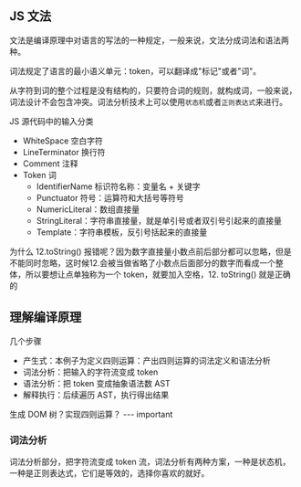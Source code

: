 ## JS 文法
文法是编译原理中对语言的写法的一种规定，一般来说，文法分成词法和语法两种。

词法规定了语言的最小语义单元：token，可以翻译成"标记"或者"词"。

从字符到词的整个过程是没有结构的，只要符合词的规则，就构成词，一般来说，词法设计不会包含冲突。词法分析技术上可以使用`状态机`或者`正则表达式`来进行。

JS 源代码中的输入分类
* WhiteSpace 空白字符
* LineTerminator 换行符
* Comment 注释
* Token 词
  * IdentifierName 标识符名称：变量名 + 关键字
  * Punctuator 符号：运算符和大括号等符号
  * NumericLiteral：数组直接量
  * StringLiteral：字符串直接量，就是单引号或者双引号引起来的直接量
  * Template：字符串模板，反引号括起来的直接量

为什么 12.toString() 报错呢？因为数字直接量小数点前后部分都可以忽略，但是不能同时忽略，这时候12.会被当做省略了小数点后面部分的数字而看成一个整体，所以要想让点单独称为一个 token，就要加入空格，12. toString() 就是正确的

## 理解编译原理
几个步骤
* 产生式：本例子为定义四则运算：产出四则运算的词法定义和语法分析
* 词法分析：把输入的字符流变成 token
* 语法分析：把 token 变成抽象语法数 AST
* 解释执行：后续遍历 AST，执行得出结果

生成 DOM 树？实现四则运算？ --- important

### 词法分析
词法分析部分，把字符流变成 token 流，词法分析有两种方案，一种是状态机，一种是正则表达式，它们是等效的，选择你喜欢的就好。